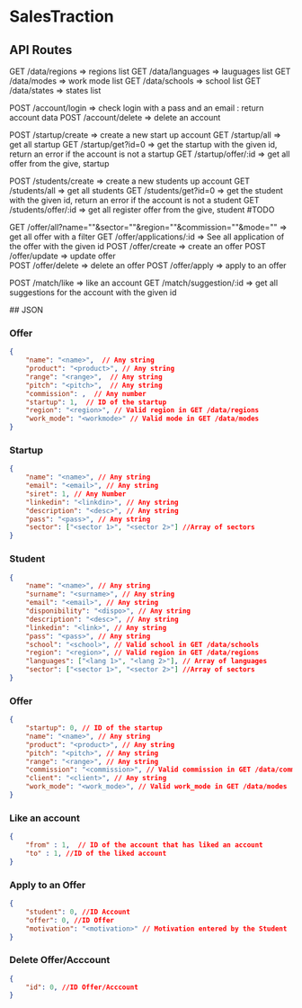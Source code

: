 # SalesTraction

## API Routes

GET /data/regions => regions list
GET /data/languages => lauguages list
GET /data/modes => work mode list
GET /data/schools => school list
GET /data/states => states list

POST /account/login => check login with a pass and an email : return account data
POST /account/delete => delete an account

POST /startup/create => create a new start up account
GET /startup/all => get all startup
GET /startup/get?id=0 => get the startup with the given id, return an error if the account is not a startup
GET /startup/offer/:id => get all offer from the give, startup

POST /students/create => create a new students up account
GET /students/all => get all students
GET /students/get?id=0 => get the student with the given id, return an error if the account is not a student
GET /students/offer/:id => get all register offer from the give, student #TODO

GET /offer/all?name=""&sector=""&region=""&commission=""&mode="" => get all offer with a filter
GET /offer/applications/:id => See all application of the offer with the given id
POST /offer/create => create an offer
POST /offer/update => update offer  
POST /offer/delete => delete an offer
POST /offer/apply => apply to an offer

POST /match/like => like an account
GET /match/suggestion/:id => get all suggestions for the account with the given id

## JSON

### Offer
```json
{
    "name": "<name>",  // Any string
    "product": "<product>", // Any string
    "range": "<range>",  // Any string
    "pitch": "<pitch>",  // Any string
    "commission": ,  // Any number
    "startup": 1,  // ID of the startup
    "region": "<region>", // Valid region in GET /data/regions
    "work_mode": "<workmode>" // Valid mode in GET /data/modes
}
```

### Startup
```json
{
    "name": "<name>", // Any string
    "email": "<email>", // Any string
    "siret": 1, // Any Number
    "linkedin": "<linkdin>", // Any string
    "description": "<desc>", // Any string
    "pass": "<pass>", // Any string
    "sector": ["<sector 1>", "<sector 2>"] //Array of sectors
}
```

### Student
```json
{
    "name": "<name>", // Any string
    "surname": "<surname>", // Any string
    "email": "<email>", // Any string
    "disponibility": "<dispo>", // Any string
    "description": "<desc>", // Any string
    "linkedin": "<link>", // Any string
    "pass": "<pass>", // Any string
    "school": "<school>", // Valid school in GET /data/schools
    "region": "<region>", // Valid region in GET /data/regions
    "languages": ["<lang 1>", "<lang 2>"], // Array of languages
    "sector": ["<sector 1>", "<sector 2>"] //Array of sectors
}
```

### Offer
```json
{
    "startup": 0, // ID of the startup
    "name": "<name>", // Any string
    "product": "<product>", // Any string
    "pitch": "<pitch>", // Any string
    "range": "<range>", // Any string
    "commission": "<commission>", // Valid commission in GET /data/commissions
    "client": "<client>", // Any string
    "work_mode": "<work_mode>", // Valid work_mode in GET /data/modes
}
```

### Like an account
```json
{
    "from" : 1,  // ID of the account that has liked an account
    "to" : 1, //ID of the liked account
}
```

### Apply to an Offer
```json
{
    "student": 0, //ID Account
    "offer": 0, //ID Offer
    "motivation": "<motivation>" // Motivation entered by the Student
}
```

### Delete Offer/Acccount
```json
{
    "id": 0, //ID Offer/Acccount
}
```